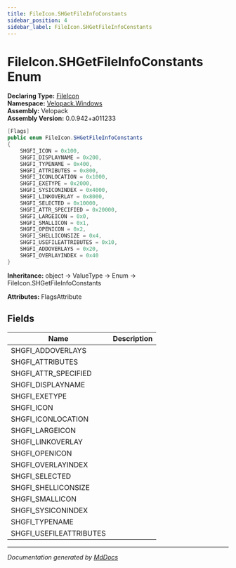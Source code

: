 ```yaml
---
title: FileIcon.SHGetFileInfoConstants
sidebar_position: 4
sidebar_label: FileIcon.SHGetFileInfoConstants
---
```

<!--  
  <auto-generated>   
    The contents of this file were generated by a tool.  
    Changes to this file may be list if the file is regenerated  
  </auto-generated>   
-->

# FileIcon.SHGetFileInfoConstants Enum

**Declaring Type:** [FileIcon](../index.md)  
**Namespace:** [Velopack.Windows](../../index.md)  
**Assembly:** Velopack  
**Assembly Version:** 0.0.942+a011233

```csharp
[Flags]
public enum FileIcon.SHGetFileInfoConstants
{
    SHGFI_ICON = 0x100,
    SHGFI_DISPLAYNAME = 0x200,
    SHGFI_TYPENAME = 0x400,
    SHGFI_ATTRIBUTES = 0x800,
    SHGFI_ICONLOCATION = 0x1000,
    SHGFI_EXETYPE = 0x2000,
    SHGFI_SYSICONINDEX = 0x4000,
    SHGFI_LINKOVERLAY = 0x8000,
    SHGFI_SELECTED = 0x10000,
    SHGFI_ATTR_SPECIFIED = 0x20000,
    SHGFI_LARGEICON = 0x0,
    SHGFI_SMALLICON = 0x1,
    SHGFI_OPENICON = 0x2,
    SHGFI_SHELLICONSIZE = 0x4,
    SHGFI_USEFILEATTRIBUTES = 0x10,
    SHGFI_ADDOVERLAYS = 0x20,
    SHGFI_OVERLAYINDEX = 0x40
}
```

**Inheritance:** object → ValueType → Enum → FileIcon.SHGetFileInfoConstants

**Attributes:** FlagsAttribute

## Fields

| Name                     | Description |
| ------------------------ | ----------- |
| SHGFI\_ADDOVERLAYS       |             |
| SHGFI\_ATTRIBUTES        |             |
| SHGFI\_ATTR\_SPECIFIED   |             |
| SHGFI\_DISPLAYNAME       |             |
| SHGFI\_EXETYPE           |             |
| SHGFI\_ICON              |             |
| SHGFI\_ICONLOCATION      |             |
| SHGFI\_LARGEICON         |             |
| SHGFI\_LINKOVERLAY       |             |
| SHGFI\_OPENICON          |             |
| SHGFI\_OVERLAYINDEX      |             |
| SHGFI\_SELECTED          |             |
| SHGFI\_SHELLICONSIZE     |             |
| SHGFI\_SMALLICON         |             |
| SHGFI\_SYSICONINDEX      |             |
| SHGFI\_TYPENAME          |             |
| SHGFI\_USEFILEATTRIBUTES |             |

___

*Documentation generated by [MdDocs](https://github.com/ap0llo/mddocs)*
